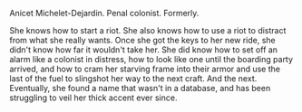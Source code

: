 Anicet Michelet-Dejardin. Penal colonist. Formerly.

She knows how to start a riot. She also knows how to use a riot to distract from what she really wants. Once she got the keys to her new ride, she didn't know how far it wouldn't take her. She did know how to set off an alarm like a colonist in distress, how to look like one until the boarding party arrived, and how to cram her starving frame into their armor and use the last of the fuel to slingshot her way to the next craft. And the next. Eventually, she found a name that wasn't in a database, and has been struggling to veil her thick accent ever since.
